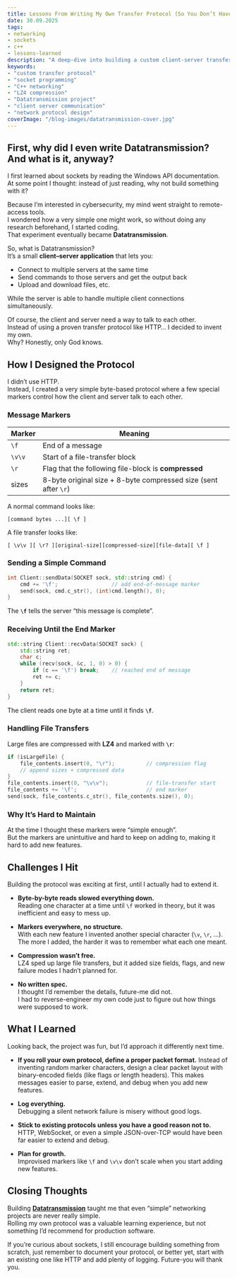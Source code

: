 ```yaml
---
title: Lessons From Writing My Own Transfer Protocol (So You Don’t Have To)
date: 30.09.2025
tags:
- networking
- sockets
- c++
- lessons-learned
description: "A deep-dive into building a custom client-server transfer protocol in C++ with raw sockets—what worked, what broke, and why I’d choose HTTP next time."
keywords:
- "custom transfer protocol"
- "socket programming"
- "C++ networking"
- "LZ4 compression"
- "Datatransmission project"
- "client server communication"
- "network protocol design"
coverImage: "/blog-images/datatransmission-cover.jpg"
---
```



## First, why did I even write Datatransmission? And what is it, anyway?

I first learned about sockets by reading the Windows API documentation.  
At some point I thought: instead of just reading, why not build something with it?

Because I’m interested in cybersecurity, my mind went straight to remote-access tools.  
I wondered how a very simple one might work, so without doing any research beforehand, I started coding.  
That experiment eventually became **Datatransmission**.

So, what is Datatransmission?  
It’s a small **client–server application** that lets you:

- Connect to multiple servers at the same time
- Send commands to those servers and get the output back
- Upload and download files, etc.

While the server is able to handle multiple client connections simultaneously.

Of course, the client and server need a way to talk to each other.  
Instead of using a proven transfer protocol like HTTP… I decided to invent my own.  
Why? Honestly, only God knows.


## How I Designed the Protocol

I didn’t use HTTP.  
Instead, I created a very simple byte-based protocol where a few special markers control how the client and server talk to each other.

### Message Markers

| Marker | Meaning                                                         |
|--------|-----------------------------------------------------------------|
| `\f`   | End of a message                                                |
| `\v\v` | Start of a file-transfer block                                  |
| `\r`   | Flag that the following file-block is **compressed**            |
| sizes  | 8-byte original size + 8-byte compressed size (sent after `\r`) |

A normal command looks like:

```
[command bytes ...][ \f ]
```

A file transfer looks like:

```
[ \v\v ][ \r? ][original-size][compressed-size][file-data][ \f ]
```

### Sending a Simple Command

```cpp
int Client::sendData(SOCKET sock, std::string cmd) {
    cmd += '\f';                 // add end-of-message marker
    send(sock, cmd.c_str(), (int)cmd.length(), 0);
}
```

The **`\f`** tells the server “this message is complete”.

### Receiving Until the End Marker

```cpp
std::string Client::recvData(SOCKET sock) {
    std::string ret;
    char c;
    while (recv(sock, &c, 1, 0) > 0) {
        if (c == '\f') break;    // reached end of message
        ret += c;
    }
    return ret;
}
```

The client reads one byte at a time until it finds **`\f`**.

### Handling File Transfers

Large files are compressed with **LZ4** and marked with **`\r`**:

```cpp
if (isLargeFile) {
    file_contents.insert(0, "\r");          // compression flag
    // append sizes + compressed data
}
file_contents.insert(0, "\v\v");            // file-transfer start
file_contents += '\f';                      // end marker
send(sock, file_contents.c_str(), file_contents.size(), 0);
```

### Why It’s Hard to Maintain

At the time I thought these markers were “simple enough”.  
But the markers are unintuitive and hard to keep on adding to, making it hard to add new features.


## Challenges I Hit

Building the protocol was exciting at first, until I actually had to extend it.

- **Byte-by-byte reads slowed everything down.**  
  Reading one character at a time until `\f` worked in theory, but it was inefficient and easy to mess up.

- **Markers everywhere, no structure.**  
  With each new feature I invented another special character (`\v`, `\r`, ...).  
  The more I added, the harder it was to remember what each one meant.

- **Compression wasn’t free.**  
  LZ4 sped up large file transfers, but it added size fields, flags, and new failure modes I hadn’t planned for.

- **No written spec.**  
  I thought I’d remember the details, future-me did not.  
  I had to reverse-engineer my own code just to figure out how things were supposed to work.


## What I Learned

Looking back, the project was fun, but I’d approach it differently next time.

- **If you roll your own protocol, define a proper packet format.**
  Instead of inventing random marker characters, design a clear packet layout with binary-encoded fields (like flags or length headers).
  This makes messages easier to parse, extend, and debug when you add new features.

- **Log everything.**  
  Debugging a silent network failure is misery without good logs.

- **Stick to existing protocols unless you have a good reason not to.**  
  HTTP, WebSocket, or even a simple JSON-over-TCP would have been far easier to extend and debug.

- **Plan for growth.**  
  Improvised markers like `\f` and `\v\v` don’t scale when you start adding new features.


## Closing Thoughts

Building [**Datatransmission**](https://github.com/Shu-AFK/Datatransmission) taught me that even “simple” networking projects are never really simple.  
Rolling my own protocol was a valuable learning experience, but not something I’d recommend for production software.

If you’re curious about sockets, I still encourage building something from scratch,
just remember to document your protocol, or better yet, start with an existing one like HTTP and add plenty of logging.
Future-you will thank you.